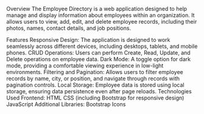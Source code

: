 Overview
The Employee Directory is a web application designed to help manage and display information about employees within an organization. It allows users to view, add, edit, and delete employee records, including their photos, names, contact details, and job positions.

Features
Responsive Design: The application is designed to work seamlessly across different devices, including desktops, tablets, and mobile phones.
CRUD Operations: Users can perform Create, Read, Update, and Delete operations on employee data.
Dark Mode: A toggle option for dark mode, providing a comfortable viewing experience in low-light environments.
Filtering and Pagination: Allows users to filter employee records by name, city, or position, and navigate through records with pagination controls.
Local Storage: Employee data is stored using local storage, ensuring data persistence even after page reloads.
Technologies Used
Frontend:
HTML
CSS (including Bootstrap for responsive design)
JavaScript
Additional Libraries:
Bootstrap Icons
